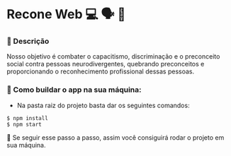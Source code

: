 # Recone Web :computer: :speaking_head: :brain:

### :memo: Descrição
Nosso objetivo é combater o capacitismo, discriminação e o preconceito social contra pessoas neurodivergentes, quebrando preconceitos e proporcionando o reconhecimento profissional dessas pessoas.



### :thinking:  Como buildar o app na sua máquina:
- Na pasta raiz do projeto basta dar os seguintes comandos:
```
$ npm install
$ npm start
```

:star_struck: Se seguir esse passo a passo, assim você consiguirá rodar o projeto em sua máquina.

